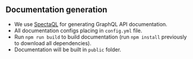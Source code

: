 ## Documentation generation
* We use [SpectaQL](https://github.com/anvilco/spectaql) for generating GraphQL API documentation.
* All documentation configs placing in `config.yml` file.
* Run `npm run build` to build documentation (run `npm install` previously to download all dependencies).
* Documentation will be built in `public` folder.